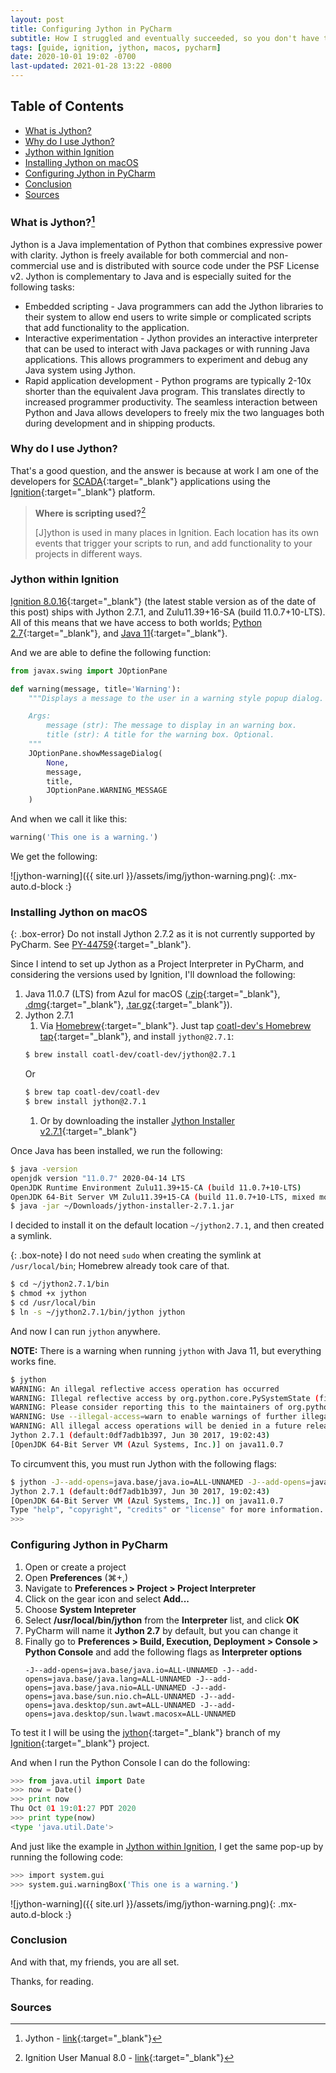 ```yaml
---
layout: post
title: Configuring Jython in PyCharm
subtitle: How I struggled and eventually succeeded, so you don't have to
tags: [guide, ignition, jython, macos, pycharm]
date: 2020-10-01 19:02 -0700
last-updated: 2021-01-28 13:22 -0800
---
```

## Table of Contents
- [What is Jython?](#what-is-jython)
- [Why do I use Jython?](#why-do-i-use-jython)
- [Jython within Ignition](#jython-within-ignition)
- [Installing Jython on macOS](#installing-jython-on-macos)
- [Configuring Jython in PyCharm](#configuring-jython-in-pycharm)
- [Conclusion](#conclusion)
- [Sources](#sources)

### What is Jython?[^1]

Jython is a Java implementation of Python that combines expressive power with clarity. Jython is freely available for both commercial and non-commercial use and is distributed with source code under the PSF License v2. Jython is complementary to Java and is especially suited for the following tasks:

- Embedded scripting - Java programmers can add the Jython libraries to their system to allow end users to write simple or complicated scripts that add functionality to the application.
- Interactive experimentation - Jython provides an interactive interpreter that can be used to interact with Java packages or with running Java applications. This allows programmers to experiment and debug any Java system using Jython.
- Rapid application development - Python programs are typically 2-10x shorter than the equivalent Java program. This translates directly to increased programmer productivity. The seamless interaction between Python and Java allows developers to freely mix the two languages both during development and in shipping products.

### Why do I use Jython?

That's a good question, and the answer is because at work I am one of the developers for [SCADA](https://en.wikipedia.org/wiki/SCADA){:target="_blank"} applications using the [Ignition](https://inductiveautomation.com/ignition/){:target="_blank"} platform.

> **Where is scripting used?**[^2]
>
> [J]ython is used in many places in Ignition. Each location has its own events that trigger your scripts to run, and add functionality to your projects in different ways.

### Jython within Ignition

[Ignition 8.0.16](https://inductiveautomation.com/downloads/ignition/8.0.16){:target="_blank"} (the latest stable version as of the date of this post) ships with Jython 2.7.1, and Zulu11.39+16-SA (build 11.0.7+10-LTS). All of this means that we have access to both worlds; [Python 2.7](https://docs.python.org/2/){:target="_blank"}, and [Java 11](https://docs.oracle.com/en/java/javase/11/docs/api/index.html){:target="_blank"}.

And we are able to define the following function:

```python
from javax.swing import JOptionPane

def warning(message, title='Warning'):
    """Displays a message to the user in a warning style popup dialog.

    Args:
        message (str): The message to display in an warning box.
        title (str): A title for the warning box. Optional.
    """
    JOptionPane.showMessageDialog(
        None,
        message,
        title,
        JOptionPane.WARNING_MESSAGE
    )
```

And when we call it like this:

```python
warning('This one is a warning.')
```

We get the following:

![jython-warning]({{ site.url }}/assets/img/jython-warning.png){: .mx-auto.d-block :}

### Installing Jython on macOS

{: .box-error}
Do not install Jython 2.7.2 as it is not currently supported by PyCharm. See [PY-44759](https://youtrack.jetbrains.com/issue/PY-44759){:target="_blank"}.

Since I intend to set up Jython as a Project Interpreter in PyCharm, and considering the versions used by Ignition, I'll download the following:

1. Java 11.0.7 (LTS) from Azul for macOS ([.zip](https://cdn.azul.com/zulu/bin/zulu11.39.15-ca-jdk11.0.7-macosx_x64.zip){:target="_blank"}, [.dmg](https://cdn.azul.com/zulu/bin/zulu11.39.15-ca-jdk11.0.7-macosx_x64.dmg){:target="_blank"}, [.tar.gz](https://cdn.azul.com/zulu/bin/zulu11.39.15-ca-jdk11.0.7-macosx_x64.tar.gz){:target="_blank"}).
1. Jython 2.7.1
    1. Via [Homebrew](https://brew.sh/){:target="_blank"}. Just tap [coatl-dev's Homebrew tap](https://github.com/coatl-dev/homebrew-coatl-dev/){:target="_blank"}, and install `jython@2.7.1`:
    ```bash
    $ brew install coatl-dev/coatl-dev/jython@2.7.1
    ```
    Or
    ```bash
    $ brew tap coatl-dev/coatl-dev
    $ brew install jython@2.7.1
    ```
    1. Or by downloading the installer [Jython Installer v2.7.1](https://search.maven.org/artifact/org.python/jython-installer/2.7.1/jar){:target="_blank"}

Once Java has been installed, we run the following:

```bash
$ java -version
openjdk version "11.0.7" 2020-04-14 LTS
OpenJDK Runtime Environment Zulu11.39+15-CA (build 11.0.7+10-LTS)
OpenJDK 64-Bit Server VM Zulu11.39+15-CA (build 11.0.7+10-LTS, mixed mode)
$ java -jar ~/Downloads/jython-installer-2.7.1.jar
```

I decided to install it on the default location `~/jython2.7.1`, and then created a symlink.

{: .box-note}
I do not need `sudo` when creating the symlink at `/usr/local/bin`; Homebrew already took care of that.

```bash
$ cd ~/jython2.7.1/bin
$ chmod +x jython
$ cd /usr/local/bin
$ ln -s ~/jython2.7.1/bin/jython jython
```

And now I can run `jython` anywhere.

**NOTE:** There is a warning when running `jython` with Java 11, but everything works fine.

```bash
$ jython
WARNING: An illegal reflective access operation has occurred
WARNING: Illegal reflective access by org.python.core.PySystemState (file:/Users/thecesrom/jython2.7.1/jython.jar) to method java.io.Console.encoding()
WARNING: Please consider reporting this to the maintainers of org.python.core.PySystemState
WARNING: Use --illegal-access=warn to enable warnings of further illegal reflective access operations
WARNING: All illegal access operations will be denied in a future release
Jython 2.7.1 (default:0df7adb1b397, Jun 30 2017, 19:02:43) 
[OpenJDK 64-Bit Server VM (Azul Systems, Inc.)] on java11.0.7
```

To circumvent this, you must run Jython with the following flags:

```bash
$ jython -J--add-opens=java.base/java.io=ALL-UNNAMED -J--add-opens=java.base/java.lang=ALL-UNNAMED -J--add-opens=java.base/java.nio=ALL-UNNAMED -J--add-opens=java.base/sun.nio.ch=ALL-UNNAMED -J--add-opens=java.desktop/sun.awt=ALL-UNNAMED -J--add-opens=java.desktop/sun.lwawt.macosx=ALL-UNNAMED 
Jython 2.7.1 (default:0df7adb1b397, Jun 30 2017, 19:02:43) 
[OpenJDK 64-Bit Server VM (Azul Systems, Inc.)] on java11.0.7
Type "help", "copyright", "credits" or "license" for more information.
>>> 
```

### Configuring Jython in PyCharm

1. Open or create a project
1. Open **Preferences** (&#8984;+,)
1. Navigate to **Preferences > Project > Project Interpreter**
1. Click on the gear icon and select **Add...**
1. Choose **System Intepreter**
1. Select **/usr/local/bin/jython** from the **Interpreter** list, and click **OK**
1. PyCharm will name it **Jython 2.7** by default, but you can change it
1. Finally go to **Preferences > Build, Execution, Deployment > Console > Python Console** and add the following flags as **Interpreter options**
    ```
    -J--add-opens=java.base/java.io=ALL-UNNAMED -J--add-opens=java.base/java.lang=ALL-UNNAMED -J--add-opens=java.base/java.nio=ALL-UNNAMED -J--add-opens=java.base/sun.nio.ch=ALL-UNNAMED -J--add-opens=java.desktop/sun.awt=ALL-UNNAMED -J--add-opens=java.desktop/sun.lwawt.macosx=ALL-UNNAMED
    ```

To test it I will be using the [jython](https://github.com/thecesrom/Ignition/tree/jython){:target="_blank"} branch of my [Ignition](https://github.com/thecesrom/Ignition){:target="_blank"} project.

And when I run the Python Console I can do the following:

```python
>>> from java.util import Date
>>> now = Date()
>>> print now
Thu Oct 01 19:01:27 PDT 2020
>>> print type(now)
<type 'java.util.Date'>
```

And just like the example in [Jython within Ignition](#jython-within-ignition), I get the same pop-up by running the following code:

```bash
>>> import system.gui
>>> system.gui.warningBox('This one is a warning.')
```

![jython-warning]({{ site.url }}/assets/img/jython-warning.png){: .mx-auto.d-block :}

### Conclusion

And with that, my friends, you are all set.

Thanks, for reading.

### Sources
[^1]: Jython - [link](https://www.jython.org/){:target="_blank"}
[^2]: Ignition User Manual 8.0 - [link](https://docs.inductiveautomation.com/display/DOC80/Scripting#Scripting-WhereIsScriptingUsed?){:target="_blank"}